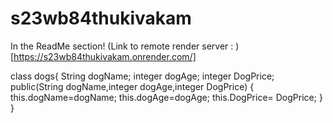 # s23wb84thukivakam
In the ReadMe section!
(Link to remote render server : )[https://s23wb84thukivakam.onrender.com/]

class dogs{ 
String dogName; integer dogAge; integer DogPrice; 
public(String dogName,integer dogAge,integer DogPrice) 
{ 
    this.dogName=dogName; 
    this.dogAge=dogAge; 
    this.DogPrice= DogPrice; 
} 
}
